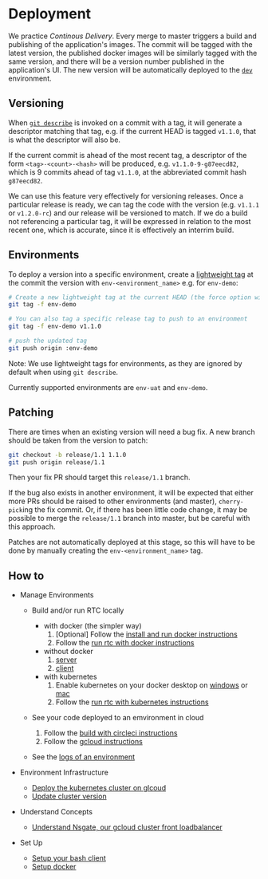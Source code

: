 # Deployment

We practice _Continous Delivery_. Every merge to master triggers a build and publishing of the application's images.
The commit will be tagged with the latest version, the published docker images will be similarly tagged with the same version, and there will be a version number published in the application's UI. The new version will be automatically deployed to the [`dev`](https://web-dev.adaptivecluster.com/) environment.

## Versioning

When [`git describe`](https://git-scm.com/docs/git-describe) is invoked on a commit with a tag, it will generate a descriptor matching that tag, e.g. if the current HEAD is tagged `v1.1.0`, that is what the descriptor will also be.

If the current commit is ahead of the most recent tag, a descriptor of the form `<tag>-<count>-<hash>` will be produced, e.g. `v1.1.0-9-g87eecd82`, which is 9 commits ahead of tag `v1.1.0`, at the abbreviated commit hash `g87eecd82`.

We can use this feature very effectively for versioning releases. Once a particular release is ready, we can tag
the code with the version (e.g. `v1.1.1` or `v1.2.0-rc`) and our release will be versioned to match. If we do a build not referencing a particular tag, it will be expressed in relation to the most recent one, which is accurate, since it is effectively an interrim build.

## Environments

To deploy a version into a specific environment, create a [lightweight tag](https://git-scm.com/book/en/v2/Git-Basics-Tagging) at the commit the version with `env-<environment_name>` e.g. for `env-demo`:

```bash
# Create a new lightweight tag at the current HEAD (the force option will overwrite the tag if it exists)
git tag -f env-demo

# You can also tag a specific release tag to push to an environment
git tag -f env-demo v1.1.0

# push the updated tag
git push origin :env-demo
```

Note: We use lightweight tags for environments, as they are ignored by default when using `git describe`.

Currently supported environments are `env-uat` and `env-demo`.

## Patching

There are times when an existing version will need a bug fix.
A new branch should be taken from the version to patch:

```bash
git checkout -b release/1.1 1.1.0
git push origin release/1.1
```

Then your fix PR should target this `release/1.1` branch.

If the bug also exists in another environment, it will be expected that either more PRs should be raised to other environments (and master), `cherry-pick`ing the fix commit. Or, if there has been little code change, it may be possible to merge the `release/1.1` branch into master, but be careful with this approach.

Patches are not automatically deployed at this stage, so this will have to be done by manually creating the `env-<environment_name>` tag.

## How to

- Manage Environments

  - Build and/or run RTC locally

    - with docker (the simpler way)
      1. [Optional] Follow the [install and run docker instructions](./docker-setup.md)
      2. Follow the [run rtc with docker instructions](./run-rtc-with-docker.md)
    - without docker
      1. [server](../server.md)
      2. [client](../client.md)
    - with kubernetes
      1. Enable kubernetes on your docker desktop on [windows] or [mac]
      2. Follow the [run rtc with kubernetes instructions](./run-rtc-with-kubernetes.md)

  - See your code deployed to an emvironment in cloud
    1. Follow the [build with circleci instructions](./circleci.md)
    2. Follow the [gcloud instructions](./gcloud.md)
  - See the [logs of an environment](./logs.md)

- Environment Infrastructure
  - [Deploy the kubernetes cluster on glcoud](./gcloud.md#Deploy-a-kubernetes-cluster-on-gcloud)
  - [Update cluster version](./gcloud.md#Update-cluster-instance-version)
- Understand Concepts
  - [Understand Nsgate, our gcloud cluster front loadbalancer](./nsgate.md)
- Set Up
  - [Setup your bash client](./bash-setup.md)
  - [Setup docker](./docker-setup.md)

[windows]: https://www.docker.com/blog/docker-windows-desktop-now-kubernetes/
[mac]: https://docs.docker.com/docker-for-mac/#kubernetes

